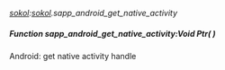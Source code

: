 _[sokol](../../modules/sokol/sokol-module.md):[sokol](../../modules/sokol/sokol-module.md).sapp\_android\_get\_native\_activity_
##### Function sapp\_android\_get\_native\_activity:Void Ptr(  )
Android: get native activity handle
